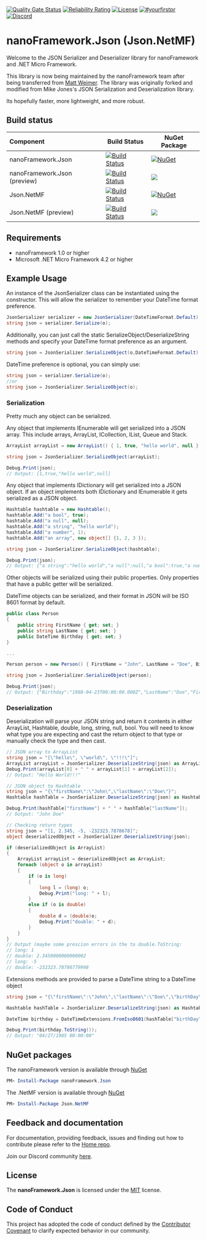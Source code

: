 [![Quality Gate Status](https://sonarcloud.io/api/project_badges/measure?project=nanoframework_Json.NetMF&metric=alert_status)](https://sonarcloud.io/dashboard?id=nanoframework_Json.NetMF) [![Reliability Rating](https://sonarcloud.io/api/project_badges/measure?project=nanoframework_Json.NetMF&metric=reliability_rating)](https://sonarcloud.io/dashboard?id=nanoframework_Json.NetMF) [![License](https://img.shields.io/badge/License-MIT-blue.svg)](https://github.com/nanoframework/Json.NetMF/blob/master/LICENSE) [![#yourfirstpr](https://img.shields.io/badge/first--timers--only-friendly-blue.svg)](https://github.com/nanoframework/Home/blob/master/CONTRIBUTING.md) [![Discord](https://img.shields.io/discord/478725473862549535.svg?logo=discord&logoColor=white&label=Discord&color=7289DA)](https://discord.gg/gCyBu8T)

# nanoFramework.Json (Json.NetMF)

Welcome to the JSON Serializer and Deserializer library for nanoFramework and .NET Micro Framework.

This library is now being maintained by the nanoFramework team after being transferred from [Matt Weimer](https://github.com/mweimer).
The library was originally forked and modified from Mike Jones's JSON Serialization and Deserialization library.

Its hopefully faster, more lightweight, and more robust.

## Build status

| Component | Build Status | NuGet Package |
|:-|---|---|
| nanoFramework.Json | [![Build Status](https://dev.azure.com/nanoframework/json.NetMF/_apis/build/status/nanoframework.Json.NetMF?branchName=master)](https://dev.azure.com/nanoframework/json.NetMF/_build/latest?definitionId=55&branchName=master) | [![NuGet](https://img.shields.io/nuget/v/nanoFramework.Json.svg?label=NuGet&style=flat&logo=nuget)](https://www.nuget.org/packages/nanoFramework.Json/)  |
| nanoFramework.Json (preview) | [![Build Status](https://dev.azure.com/nanoframework/json.NetMF/_apis/build/status/nanoframework.Json.NetMF?branchName=develop)](https://dev.azure.com/nanoframework/json.NetMF/_build/latest?definitionId=55&branchName=develop) | [![](https://badgen.net/badge/NuGet/preview/D7B023?icon=https://simpleicons.now.sh/azuredevops/fff)](https://dev.azure.com/nanoframework/feed/_packaging?_a=package&feed=sandbox&package=nanoFramework.Json&protocolType=NuGet&view=overview) |
| Json.NetMF | [![Build Status](https://dev.azure.com/nanoframework/json.NetMF/_apis/build/status/nanoframework.Json.NetMF?branchName=master)](https://dev.azure.com/nanoframework/json.NetMF/_build/latest?definitionId=55&branchName=master) | [![NuGet](https://img.shields.io/nuget/v/Json.NetMF.svg?label=NuGet&style=flat&logo=nuget)](https://www.nuget.org/packages/Json.NetMF/)  |
| Json.NetMF (preview) | [![Build Status](https://dev.azure.com/nanoframework/json.NetMF/_apis/build/status/nanoframework.Json.NetMF?branchName=develop)](https://dev.azure.com/nanoframework/json.NetMF/_build/latest?definitionId=55&branchName=develop) | [![](https://badgen.net/badge/NuGet/preview/D7B023?icon=https://simpleicons.now.sh/azuredevops/fff)](https://dev.azure.com/nanoframework/feed/_packaging?_a=package&feed=sandbox&package=json.NetMF&protocolType=NuGet&view=overview) |

## Requirements

* nanoFramework 1.0 or higher
* Microsoft .NET Micro Framework 4.2 or higher

## Example Usage

An instance of the JsonSerializer class can be instantiated using the constructor. This will allow the serializer to remember your DateTime format preference.

```c#
JsonSerializer serializer = new JsonSerializer(DateTimeFormat.Default);
string json = serializer.Serialize(o);
```

Additionally, you can just call the static SerializeObject/DeserializeString methods and specify your DateTime format preference as an argument.

```c#
string json = JsonSerializer.SerializeObject(o,DateTimeFormat.Default);
```

DateTime preference is optional, you can simply use:

```c#
string json = serializer.Serialize(o);
//or
string json = JsonSerializer.SerializeObject(o);
```

### Serialization

Pretty much any object can be serialized.

Any object that implements IEnumerable will get serialized into a JSON array. This include arrays, ArrayList, ICollection, IList, Queue and Stack.

```c#
ArrayList arrayList = new ArrayList() { 1, true, "hello world", null };

string json = JsonSerializer.SerializeObject(arrayList);

Debug.Print(json);
// Output: [1,true,"hello world",null]
```

Any object that implements IDictionary will get serialized into a JSON object. If an object implements both IDictionary and IEnumerable it gets serialized as a JSON object.

```c#
Hashtable hashtable = new Hashtable();
hashtable.Add("a bool", true);
hashtable.Add("a null", null);
hashtable.Add("a string", "hello world");
hashtable.Add("a number", 1);
hashtable.Add("an array", new object[] {1, 2, 3 });

string json = JsonSerializer.SerializeObject(hashtable);

Debug.Print(json);
// Output: {"a string":"hello world","a null":null,"a bool":true,"a number":1,"an array":[1,2,3]}
 ```

Other objects will be serialized using their public properties. Only properties that have a public getter will be serialized.

DateTime objects can be serialized, and their format in JSON will be ISO 8601 format by default.

```c#
public class Person
{
    public string FirstName { get; set; }
    public string LastName { get; set; }
    public DateTime Birthday { get; set; }
}

...

Person person = new Person() { FirstName = "John", LastName = "Doe", Birthday = new DateTime(1988, 4, 23) };

string json = JsonSerializer.SerializeObject(person);

Debug.Print(json);
// Output: {"Birthday":"1988-04-23T00:00:00.000Z","LastName":"Doe","FirstName":"John"}
```

### Deserialization

Deserialization will parse your JSON string and return it contents in either ArrayList, Hashtable, double, long, string, null, bool. You will need to know what type you are expecting and cast the return object to that type or manually check the type and then cast.

```c#
// JSON array to ArrayList
string json = "[\"hello\", \"world\", \"!!!\"]";
ArrayList arrayList = JsonSerializer.DeserializeString(json) as ArrayList;
Debug.Print(arrayList[0] + " " + arrayList[1] + arrayList[2]);
// Output: "Hello World!!!"

// JSON object to Hashtable
string json = "{\"firstName\":\"John\",\"lastName\":\"Doe\"}";
Hashtable hashTable = JsonSerializer.DeserializeString(json) as Hashtable;

Debug.Print(hashTable["firstName"] + " " + hashTable["lastName"]);
// Output: "John Doe"

// Checking return types
string json = "[1, 2.345, -5, -232323.7878678]";
object deserializedObject = JsonSerializer.DeserializeString(json);

if (deserializedObject is ArrayList)
{
    ArrayList arrayList = deserializedObject as ArrayList;
    foreach (object o in arrayList)
    {
        if (o is long)
        {
            long l = (long) o;
            Debug.Print("long: " + l);
        }
        else if (o is double)
        {
            double d = (double)o;
            Debug.Print("double: " + d);
        }
    }
}
// Output (maybe some prescion errors in the to double.ToString:
// long: 1
// double: 2.3450000000000002
// long: -5
// double: -232323.78786779998
```

Extensions methods are provided to parse a DateTime string to a DateTime object

```c#
string json = "{\"firstName\":\"John\",\"lastName\":\"Doe\",\"birthDay\":\"1985-04-27T00:00:00.000Z\"}";

Hashtable hashTable = JsonSerializer.DeserializeString(json) as Hashtable;

DateTime birthday = DateTimeExtensions.FromIso8601(hashTable["birthDay"] as string);

Debug.Print(birthday.ToString());
// Output: "04/27/1985 00:00:00"
```

## NuGet packages

The nanoFramework version is available through [NuGet](http://www.nuget.org/packages/nanoFramework.Json/)

```powershell
PM> Install-Package nanoFramework.Json
```

The .NetMF version is available through [NuGet](http://www.nuget.org/packages/Json.NetMF/)

```powershell
PM> Install-Package Json.NetMF
```

## Feedback and documentation

For documentation, providing feedback, issues and finding out how to contribute please refer to the [Home repo](https://github.com/nanoframework/Home).

Join our Discord community [here](https://discord.gg/gCyBu8T).

## License

The **nanoFramework.Json** is licensed under the [MIT](LICENSE) license.

## Code of Conduct

This project has adopted the code of conduct defined by the [Contributor Covenant](http://contributor-covenant.org/)
to clarify expected behavior in our community.
